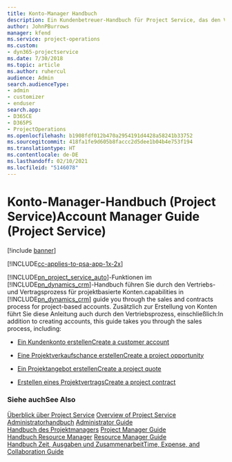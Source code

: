 ```yaml
---
title: Konto-Manager Handbuch
description: Ein Kundenbetreuer-Handbuch für Project Service, das den Verkaufs- und Vertragsprozess für projektbasierte Konten durchgeht.
author: JohnPBurrows
manager: kfend
ms.service: project-operations
ms.custom:
- dyn365-projectservice
ms.date: 7/30/2018
ms.topic: article
ms.author: ruhercul
audience: Admin
search.audienceType:
- admin
- customizer
- enduser
search.app:
- D365CE
- D365PS
- ProjectOperations
ms.openlocfilehash: b1908fdf012b470a2954191d4428a58241b33752
ms.sourcegitcommit: 418fa1fe9d605b8faccc2d5dee1b04b4e753f194
ms.translationtype: HT
ms.contentlocale: de-DE
ms.lasthandoff: 02/10/2021
ms.locfileid: "5146078"
---
```

# <a name="account-manager-guide-project-service"></a><span data-ttu-id="11319-103">Konto-Manager-Handbuch (Project Service)</span><span class="sxs-lookup"><span data-stu-id="11319-103">Account Manager Guide (Project Service)</span></span>

[!include [banner](../includes/psa-now-project-operations.md)]

[!INCLUDE[cc-applies-to-psa-app-1x-2x](../includes/cc-applies-to-psa-app-1x-2x.md)]

[!INCLUDE[pn_project_service_auto](../includes/pn-project-service-auto.md)]<span data-ttu-id="11319-104">-Funktionen im [!INCLUDE[pn_dynamics_crm](../includes/pn-dynamics-crm.md)]-Handbuch führen Sie durch den Vertriebs- und Vertragsprozess für projektbasierte Konten.</span><span class="sxs-lookup"><span data-stu-id="11319-104">capabilities in [!INCLUDE[pn_dynamics_crm](../includes/pn-dynamics-crm.md)] guide you through the sales and contracts process for project-based accounts.</span></span> <span data-ttu-id="11319-105">Zusätzlich zur Erstellung von Konten führt Sie diese Anleitung auch durch den Vertriebsprozess, einschließlich:</span><span class="sxs-lookup"><span data-stu-id="11319-105">In addition to creating accounts, this guide takes you through the sales process, including:</span></span>  
  
-   [<span data-ttu-id="11319-106">Ein Kundenkonto erstellen</span><span class="sxs-lookup"><span data-stu-id="11319-106">Create a customer account</span></span>](../psa/create-customer-account.md)  
  
-   [<span data-ttu-id="11319-107">Eine Projektverkaufschance erstellen</span><span class="sxs-lookup"><span data-stu-id="11319-107">Create a project opportunity</span></span>](../psa/create-project-opportunity.md)  
  
-   [<span data-ttu-id="11319-108">Ein Projektangebot erstellen</span><span class="sxs-lookup"><span data-stu-id="11319-108">Create a project quote</span></span>](../psa/create-project-quote.md)  
  
-   [<span data-ttu-id="11319-109">Erstellen eines Projektvertrags</span><span class="sxs-lookup"><span data-stu-id="11319-109">Create a project contract</span></span>](../psa/create-project-contract.md)  
  
  
### <a name="see-also"></a><span data-ttu-id="11319-110">Siehe auch</span><span class="sxs-lookup"><span data-stu-id="11319-110">See Also</span></span>  
 <span data-ttu-id="11319-111">[Überblick über Project Service](../psa/overview.md) </span><span class="sxs-lookup"><span data-stu-id="11319-111">[Overview of Project Service](../psa/overview.md) </span></span>  
 <span data-ttu-id="11319-112">[Administratorhandbuch](../psa/admin-guide.md) </span><span class="sxs-lookup"><span data-stu-id="11319-112">[Administrator Guide](../psa/admin-guide.md) </span></span>  
 <span data-ttu-id="11319-113">[Handbuch des Projektmanagers](../psa/project-manager-guide.md) </span><span class="sxs-lookup"><span data-stu-id="11319-113">[Project Manager Guide](../psa/project-manager-guide.md) </span></span>  
 <span data-ttu-id="11319-114">[Handbuch Resource Manager](../psa/resource-manager-guide.md) </span><span class="sxs-lookup"><span data-stu-id="11319-114">[Resource Manager Guide](../psa/resource-manager-guide.md) </span></span>  
 [<span data-ttu-id="11319-115">Handbuch Zeit, Ausgaben und Zusammenarbeit</span><span class="sxs-lookup"><span data-stu-id="11319-115">Time, Expense, and Collaboration Guide</span></span>](../psa/time-expense-collaboration-guide.md)
